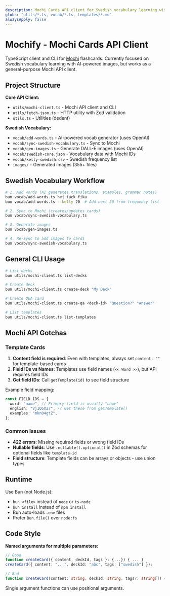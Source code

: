 ```yaml
---
description: Mochi Cards API client for Swedish vocabulary learning with AI-generated images
globs: "utils/*.ts, vocab/*.ts, templates/*.md"
alwaysApply: false
---
```


# Mochify - Mochi Cards API Client

TypeScript client and CLI for [Mochi](https://mochi.cards) flashcards. Currently focused on Swedish vocabulary learning with AI-powered images, but works as a general-purpose Mochi API client.

## Project Structure

**Core API Client:**

- `utils/mochi-client.ts` - Mochi API client and CLI
- `utils/fetch-json.ts` - HTTP utility with Zod validation
- `utils.ts` - Utilities (dedent)

**Swedish Vocabulary:**

- `vocab/add-words.ts` - AI-powered vocab generator (uses OpenAI)
- `vocab/sync-swedish-vocabulary.ts` - Sync to Mochi
- `vocab/gen-images.ts` - Generate DALL-E images (uses OpenAI)
- `vocab/swedish-core.json` - Vocabulary data with Mochi IDs
- `vocab/kelly-swedish.csv` - Swedish frequency list
- `images/` - Generated images (355+ files)

## Swedish Vocabulary Workflow

```bash
# 1. Add words (AI generates translations, examples, grammar notes)
bun vocab/add-words.ts hej tack fika
bun vocab/add-words.ts --kelly 20  # Add next 20 from frequency list

# 2. Sync to Mochi (creates/updates cards)
bun vocab/sync-swedish-vocabulary.ts

# 3. Generate images
bun vocab/gen-images.ts

# 4. Re-sync to add images to cards
bun vocab/sync-swedish-vocabulary.ts
```

## General CLI Usage

```bash
# List decks
bun utils/mochi-client.ts list-decks

# Create deck
bun utils/mochi-client.ts create-deck "My Deck"

# Create Q&A card
bun utils/mochi-client.ts create-qa <deck-id> "Question?" "Answer"

# List templates
bun utils/mochi-client.ts list-templates
```

## Mochi API Gotchas

### Template Cards

1. **Content field is required**: Even with templates, always set `content: ""` for template-based cards
2. **Field IDs vs Names**: Templates use field names (`<< Word >>`), but API requires field IDs
3. **Get field IDs**: Call `getTemplate(id)` to see field structure

Example field mapping:

```typescript
const FIELD_IDS = {
  word: "name", // Primary field is usually "name"
  english: "Vj1QoXZ7", // Get these from getTemplate()
  examples: "mknO4gtZ",
};
```

### Common Issues

- **422 errors**: Missing required fields or wrong field IDs
- **Nullable fields**: Use `.nullable().optional()` in Zod schemas for optional fields like `template-id`
- **Field structure**: Template fields can be arrays or objects - use union types

## Runtime

Use Bun (not Node.js):

- `bun <file>` instead of `node` or `ts-node`
- `bun install` instead of `npm install`
- Bun auto-loads `.env` files
- Prefer `Bun.file()` over `node:fs`

## Code Style

**Named arguments for multiple parameters:**

```ts
// Good
function createCard({ content, deckId, tags }: {...}) { ... }
createCard({ content: "...", deckId: "abc", tags: ["swedish"] });

// Bad
function createCard(content: string, deckId: string, tags?: string[]) { ... }
```

Single argument functions can use positional arguments.
